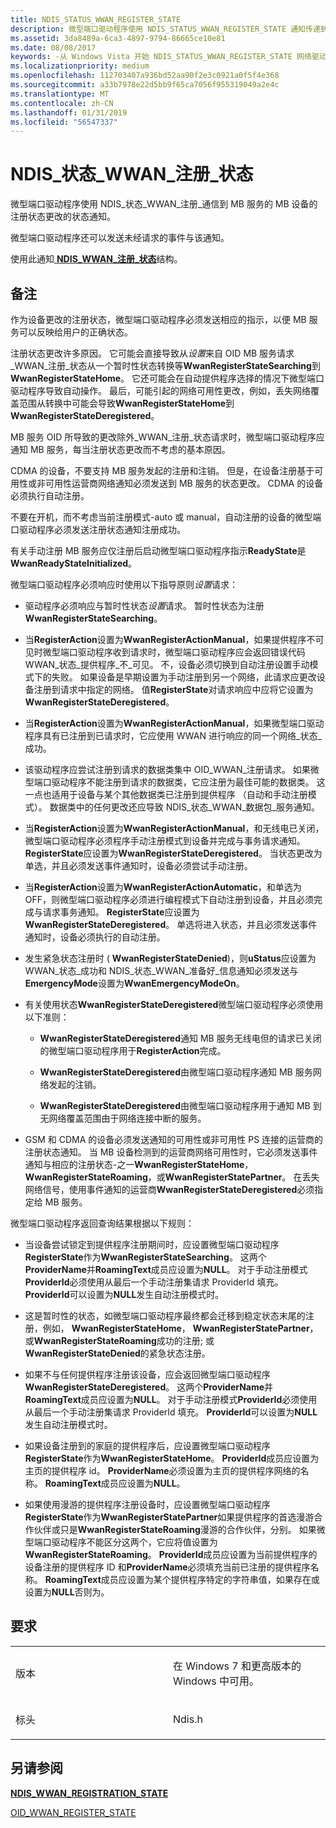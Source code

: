 ```yaml
---
title: NDIS_STATUS_WWAN_REGISTER_STATE
description: 微型端口驱动程序使用 NDIS_STATUS_WWAN_REGISTER_STATE 通知传递到 MB 服务的 MB 设备的注册状态的更改。
ms.assetid: 3da8489a-6ca3-4897-9794-86665ce10e81
ms.date: 08/08/2017
keywords: -从 Windows Vista 开始 NDIS_STATUS_WWAN_REGISTER_STATE 网络驱动程序
ms.localizationpriority: medium
ms.openlocfilehash: 112703407a936bd52aa90f2e3c0921a0f5f4e368
ms.sourcegitcommit: a33b7978e22d5bb9f65ca7056f955319049a2e4c
ms.translationtype: MT
ms.contentlocale: zh-CN
ms.lasthandoff: 01/31/2019
ms.locfileid: "56547337"
---
```

# <a name="ndisstatuswwanregisterstate"></a>NDIS\_状态\_WWAN\_注册\_状态


微型端口驱动程序使用 NDIS\_状态\_WWAN\_注册\_通信到 MB 服务的 MB 设备的注册状态更改的状态通知。

微型端口驱动程序还可以发送未经请求的事件与该通知。

使用此通知[ **NDIS\_WWAN\_注册\_状态**](https://msdn.microsoft.com/library/windows/hardware/ff567917)结构。

<a name="remarks"></a>备注
-------

作为设备更改的注册状态，微型端口驱动程序必须发送相应的指示，以便 MB 服务可以反映给用户的正确状态。

注册状态更改许多原因。 它可能会直接导致从*设置*来自 OID MB 服务请求\_WWAN\_注册\_状态从一个暂时性状态转换等**WwanRegisterStateSearching**到**WwanRegisterStateHome**。 它还可能会在自动提供程序选择的情况下微型端口驱动程序导致自动操作。 最后，可能引起的网络可用性更改，例如，丢失网络覆盖范围从转换中可能会导致**WwanRegisterStateHome**到**WwanRegisterStateDeregistered**。

MB 服务 OID 所导致的更改除外\_WWAN\_注册\_状态请求时，微型端口驱动程序应通知 MB 服务，每当注册状态更改而不考虑的基本原因。

CDMA 的设备，不要支持 MB 服务发起的注册和注销。 但是，在设备注册基于可用性或非可用性运营商网络通知必须发送到 MB 服务的状态更改。 CDMA 的设备必须执行自动注册。

不要在开机，而不考虑当前注册模式-auto 或 manual，自动注册的设备的微型端口驱动程序必须发送注册状态通知注册成功。

有关手动注册 MB 服务应仅注册后启动微型端口驱动程序指示**ReadyState**是**WwanReadyStateInitialized**。

微型端口驱动程序必须响应时使用以下指导原则*设置*请求：

-   驱动程序必须响应与暂时性状态*设置*请求。 暂时性状态为注册**WwanRegisterStateSearching**。

-   当**RegisterAction**设置为**WwanRegisterActionManual**，如果提供程序不可见时微型端口驱动程序收到请求时，微型端口驱动程序应会返回错误代码 WWAN\_状态\_提供程序\_不\_可见。 不，设备必须切换到自动注册设置手动模式下的失败。 如果设备是早期设置为手动注册到另一个网络，此请求应更改设备注册到请求中指定的网络。 值**RegisterState**对请求响应中应将它设置为**WwanRegisterStateDeregistered**。

-   当**RegisterAction**设置为**WwanRegisterActionManual**，如果微型端口驱动程序具有已注册到已请求时，它应使用 WWAN 进行响应的同一个网络\_状态\_成功。

-   该驱动程序应尝试注册到请求的数据类集中 OID\_WWAN\_注册请求。 如果微型端口驱动程序不能注册到请求的数据类，它应注册为最佳可能的数据类。 这一点也适用于设备与某个其他数据类已注册到提供程序 （自动和手动注册模式）。 数据类中的任何更改还应导致 NDIS\_状态\_WWAN\_数据包\_服务通知。

-   当**RegisterAction**设置为**WwanRegisterActionManual**，和无线电已关闭，微型端口驱动程序必须程序手动注册模式到设备并完成与事务请求通知。 **RegisterState**应设置为**WwanRegisterStateDeregistered**。 当状态更改为单选，并且必须发送事件通知时，设备必须尝试手动注册。

-   当**RegisterAction**设置为**WwanRegisterActionAutomatic**，和单选为 OFF，则微型端口驱动程序必须进行编程模式下自动注册到设备，并且必须完成与请求事务通知。 **RegisterState**应设置为**WwanRegisterStateDeregistered**。 单选将进入状态，并且必须发送事件通知时，设备必须执行的自动注册。

-   发生紧急状态注册时 ( **WwanRegisterStateDenied**)，则**uStatus**应设置为 WWAN\_状态\_成功和 NDIS\_状态\_WWAN\_准备好\_信息通知必须发送与**EmergencyMode**设置为**WwanEmergencyModeOn**。

-   有关使用状态**WwanRegisterStateDeregistered**微型端口驱动程序必须使用以下准则：

    -   **WwanRegisterStateDeregistered**通知 MB 服务无线电但的请求已关闭的微型端口驱动程序用于**RegisterAction**完成。

    -   **WwanRegisterStateDeregistered**由微型端口驱动程序通知 MB 服务网络发起的注销。

    -   **WwanRegisterStateDeregistered**由微型端口驱动程序用于通知 MB 到无网络覆盖范围由于网络连接中断的服务。

-   GSM 和 CDMA 的设备必须发送通知的可用性或非可用性 PS 连接的运营商的注册状态通知。 当 MB 设备检测到的运营商网络可用性时，它必须发送事件通知与相应的注册状态-之一**WwanRegisterStateHome**， **WwanRegisterStateRoaming**，或**WwanRegisterStatePartner**。 在丢失网络信号，使用事件通知的运营商**WwanRegisterStateDeregistered**必须指定给 MB 服务。

微型端口驱动程序返回查询结果根据以下规则：

-   当设备尝试锁定到提供程序注册期间时，应设置微型端口驱动程序**RegisterState**作为**WwanRegisterStateSearching**。 这两个**ProviderName**并**RoamingText**成员应设置为**NULL**。 对于手动注册模式**ProviderId**必须使用从最后一个手动注册集请求 ProviderId 填充。 **ProviderId**可以设置为**NULL**发生自动注册模式时。

-   这是暂时性的状态，如微型端口驱动程序最终都会迁移到稳定状态末尾的注册，例如， **WwanRegisterStateHome**， **WwanRegisterStatePartner**，或**WwanRegisterStateRoaming**成功的注册; 或**WwanRegisterStateDenied**的紧急状态注册。

-   如果不与任何提供程序注册该设备，应会返回微型端口驱动程序**WwanRegisterStateDeregistered**。 这两个**ProviderName**并**RoamingText**成员应设置为**NULL**。 对于手动注册模式**ProviderId**必须使用从最后一个手动注册集请求 ProviderId 填充。 **ProviderId**可以设置为**NULL**发生自动注册模式时。

-   如果设备注册到的家庭的提供程序后，应设置微型端口驱动程序**RegisterState**作为**WwanRegisterStateHome**。 **ProviderId**成员应设置为主页的提供程序 id。 **ProviderName**必须设置为主页的提供程序网络的名称。 **RoamingText**成员应设置为**NULL**。

-   如果使用漫游的提供程序注册设备时，应设置微型端口驱动程序**RegisterState**作为**WwanRegisterStatePartner**如果提供程序的首选漫游合作伙伴或只是**WwanRegisterStateRoaming**漫游的合作伙伴，分别。 如果微型端口驱动程序不能区分这两个，它应将值设置为**WwanRegisterStateRoaming**。 **ProviderId**成员应设置为当前提供程序的设备注册的提供程序 ID 和**ProviderName**必须填充当前已注册的提供程序名称。 **RoamingText**成员应设置为某个提供程序特定的字符串值，如果存在或设置为**NULL**否则为。

<a name="requirements"></a>要求
------------

<table>
<colgroup>
<col width="50%" />
<col width="50%" />
</colgroup>
<tbody>
<tr class="odd">
<td><p>版本</p></td>
<td><p>在 Windows 7 和更高版本的 Windows 中可用。</p></td>
</tr>
<tr class="even">
<td><p>标头</p></td>
<td>Ndis.h</td>
</tr>
</tbody>
</table>

## <a name="see-also"></a>另请参阅


[**NDIS\_WWAN\_REGISTRATION\_STATE**](https://msdn.microsoft.com/library/windows/hardware/ff567917)

[OID\_WWAN\_REGISTER\_STATE](oid-wwan-register-state.md)

 

 




